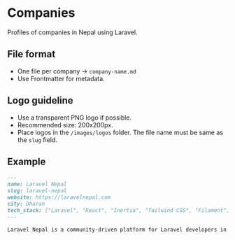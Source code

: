 # Companies

Profiles of companies in Nepal using Laravel.

## File format
- One file per company → `company-name.md`
- Use Frontmatter for metadata.

## Logo guideline

- Use a transparent PNG logo if possible.
- Recommended size: 200x200px.
- Place logos in the `/images/logos` folder. The file name must be same as the `slug` field.

## Example

```markdown
---
name: Laravel Nepal
slug: laravel-nepal
website: https://laravelnepal.com
city: Dharan
tech_stack: ["Laravel", "React", "Inertia", "Tailwind CSS", "Filament"]
---

Laravel Nepal is a community-driven platform for Laravel developers in Nepal.
```
